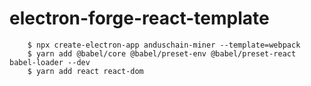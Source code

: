 # electron-forge-react-template

```
    $ npx create-electron-app anduschain-miner --template=webpack
    $ yarn add @babel/core @babel/preset-env @babel/preset-react babel-loader --dev
    $ yarn add react react-dom
```
